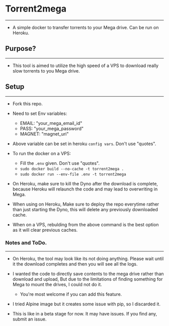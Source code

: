 # Torrent2mega
--------------
* A simple docker to transfer torrents to your Mega drive. Can be run on Heroku.

## Purpose?
-----------
* This tool is aimed to utilize the high speed of a VPS to download really slow torrents to you Mega drive.

## Setup
---------
* Fork this repo.
* Need to set Env variables:
	* EMAIL: "your_mega_email_id"
	* PASS: "your_mega_password"
	* MAGNET: "magnet_uri"

* Above variable can be set in heroku `config vars`. Don't use "quotes".
* To run the docker on a VPS:
	* Fill the `.env` given. Don't use "quotes".
	* `sudo docker build --no-cache -t torrent2mega .`
	* `sudo docker run --env-file .env -t torrent2mega`

* On Heroku, make sure to kill the Dyno after the download is complete, because Heroku will relaunch the code and may lead to overwriting in Mega.
* When using on Heroku, Make sure to deploy the repo everytime rather than just starting the Dyno, this will delete any previously downloaded cache.
* When on a VPS, rebulding from the above command is the best option as it will clear previous caches.

### Notes and ToDo.
-------------------
* On Heroku, the tool may look like its not doing anything. Please wait until it the download completes and then you will see all the logs.  

* I wanted the code to directly save contents to the mega drive rather than download and upload, But due to the limitations of finding something for Mega to mount the drives, I could not do it.
	* You're most welcome if you can add this feature.

* I tried Alpine image but it creates some issue with pip, so I discarded it.

* This is like in a beta stage for now. It may have issues. If you find any, submit an issue.